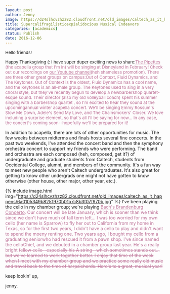 ```yaml
---
layout: post
author: Jenny
image: https://d24slhcvzhzz82.cloudfront.net/old_images/caltech_as_it_happens/6a0105349b8251970b01b7c8b3f076970b.jpg
title: Supercalifragilisticexpialidocious Musical Endeavors
categories: [academics]
status: Publish
date: 2016-12-06
---
```



<span style="font-size: 10pt;">Hello friends!

<span style="font-size: 10pt;">Happy Thanksgiving (: I have super duper exciting news to share:<span style="color: #bc6f95;"><a href="https://fb.me/caltechpipettes" rel="noopener noreferrer" style="color: #bc6f95;" target="_blank">T</a><span style="color: #bc6f95;"><a href="https://fb.me/caltechpipettes" rel="noopener noreferrer" style="color: #bc6f95;" target="_blank">he Pipettes</a> (the acapella group that I'm in) will be singing at Disneyland in February! Check out our recordings on <span style="color: #bc6f95;"><a href="https://www.youtube.com/channel/UCkHVoWtlEhoMUjbkeAHrzDg" rel="noopener noreferrer" style="color: #bc6f95;" target="_blank">our Youtube channel</a>(heh shameless promotion). There are three other great groups on campus:Out of Context, Fluid Dynamics, and The Keytones. Out of Context is the oldest, Fluid Dynamics has a cool name, and the Keytones is an all-male group. The Keytones used to sing in a very choral style, but they've recently begun to develop a newbarbershop quartet-esque sound. Their director (also my old volleyball coach) spent his summer singing with a barbershop quartet , so I'm excited to hear they sound at the upcomingannual winter acapella concert. We'll be singing Emmy Rossum's Slow Me Down, Adele's Send My Love, and The Chainsmokers' Closer. We love including a surprise element, so that's all I'll be saying for now... In any case, the concert's coming soon--hopefully we'll be prepared for it!

In addition to acapella, there are lots of other opportunities for music. The few weeks between midterms and finals hosts several fine concerts. In the past two weekends, I've attended the concert band and then the symphony orchestra concert to support my friends who were performing. The band and orchestra are each composed (heh, composed, get it?) of undergraduate and graduate students from Caltech, students from Occidental College, alumni, and members of the community. It's a fun way to meet new people who aren't Caltech undergraduates. It's also great for getting to know other undergrads one might not have gotten to know otherwise (other house, other major, other year, etc.).


{% include image.html img="https://d24slhcvzhzz82.cloudfront.net/old_images/caltech_as_it_happens/6a0105349b8251970b01b7c8b3f07f970b.jpg" %}
I've been playing the cello in my chamber group; we're playing <span style="color: #bc6f95;"><a href="https://www.youtube.com/watch?v=_V7oujd9djk" rel="noopener noreferrer" style="color: #bc6f95;" target="_blank">Bach's Brandenburg Concerto</a>. Our concert will be late January, which is sooner than we think since we don't have much of fall term left... I was too worried for my own cello (her name is Sparrow) to fly her out to California from my home in Texas, so for the first two years, I didn't have a cello to play and didn't want to spend the moeny renting one. Two years ago, I bought my cello from a graduating seniorwho had rescued it from a pawn shop. I've since named the celloChief, and we debuted in a chamber group last year. He's a really bright <span style="text-decoration: line-through;">fellow cello--especially his A string--which sometimes stands out... but we've learned to work together better. I enjoy that time of the week when I meet with my chamber group and we practice some really old music and travel back to the time of harpsichords. Here's to a great, musical year!

keep lookin' up,

jenny.

